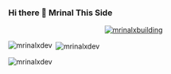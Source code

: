 ### Hi there 👋 Mrinal This Side 

<p align="center"> <a href="https://github.com/ryo-ma/github-profile-trophy"><img src="https://github-profile-trophy.vercel.app/?username=mrinalxdev" alt="mrinalxbuilding" /></a> </p>

<p><img align="left" src="https://github-readme-stats.vercel.app/api/top-langs?username=mrinalxdev&show_icons=true&locale=en&layout=compact" alt="mrinalxdev" /></p>

<p>&nbsp;<img align="center" src="https://github-readme-stats.vercel.app/api?username=mrinalxdev&show_icons=true&locale=en" alt="mrinalxdev" /></p>

<p><img align="center" src="https://github-readme-streak-stats.herokuapp.com/?user=mrinalxdev&" alt="mrinalxdev" /></p>

